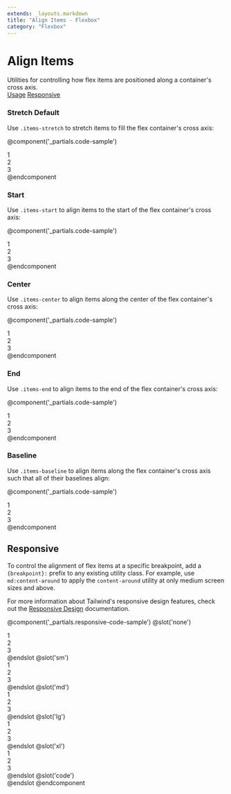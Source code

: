 ```yaml
---
extends: _layouts.markdown
title: "Align Items - Flexbox"
category: "Flexbox"
---
```


# Align Items

<div class="text-xl text-slate-light">
    Utilities for controlling how flex items are positioned along a container's cross axis.
</div>

<div class="subnav">
    <a class="subnav-link" href="#usage">Usage</a>
    <a class="subnav-link" href="#responsive">Responsive</a>
</div>

### Stretch <span class="ml-2 font-semibold text-slate-light text-sm uppercase tracking-wide">Default</span>

Use `.items-stretch` to stretch items to fill the flex container's cross axis:

@component('_partials.code-sample')
<div class="flex items-stretch bg-smoke-light h-24">
    <div class="flex-1 text-slate text-center bg-smoke px-4 py-2 m-2">1</div>
    <div class="flex-1 text-slate text-center bg-smoke px-4 py-2 m-2">2</div>
    <div class="flex-1 text-slate text-center bg-smoke px-4 py-2 m-2">3</div>
</div>
@endcomponent

### Start

Use `.items-start` to align items to the start of the flex container's cross axis:

@component('_partials.code-sample')
<div class="flex items-start bg-smoke-light h-24">
    <div class="flex-1 text-slate text-center bg-smoke px-4 py-2 m-2">1</div>
    <div class="flex-1 text-slate text-center bg-smoke px-4 py-2 m-2">2</div>
    <div class="flex-1 text-slate text-center bg-smoke px-4 py-2 m-2">3</div>
</div>
@endcomponent

### Center

Use `.items-center` to align items along the center of the flex container's cross axis:

@component('_partials.code-sample')
<div class="flex items-center bg-smoke-light h-24">
    <div class="flex-1 text-slate text-center bg-smoke px-4 py-2 m-2">1</div>
    <div class="flex-1 text-slate text-center bg-smoke px-4 py-2 m-2">2</div>
    <div class="flex-1 text-slate text-center bg-smoke px-4 py-2 m-2">3</div>
</div>
@endcomponent

### End

Use `.items-end` to align items to the end of the flex container's cross axis:

@component('_partials.code-sample')
<div class="flex items-end bg-smoke-light h-24">
    <div class="flex-1 text-slate text-center bg-smoke px-4 py-2 m-2">1</div>
    <div class="flex-1 text-slate text-center bg-smoke px-4 py-2 m-2">2</div>
    <div class="flex-1 text-slate text-center bg-smoke px-4 py-2 m-2">3</div>
</div>
@endcomponent


### Baseline

Use `.items-baseline` to align items along the flex container's cross axis such that all of their baselines align:

@component('_partials.code-sample')
<div class="flex items-baseline bg-smoke-light h-24">
    <div class="flex-1 text-slate text-center bg-smoke px-4 py-2 m-2 text-base">1</div>
    <div class="flex-1 text-slate text-center bg-smoke px-4 py-2 m-2 text-2xl">2</div>
    <div class="flex-1 text-slate text-center bg-smoke px-4 py-2 m-2 text-lg">3</div>
</div>
@endcomponent

## Responsive

To control the alignment of flex items at a specific breakpoint, add a `{breakpoint}:` prefix to any existing utility class. For example, use `md:content-around` to apply the `content-around` utility at only medium screen sizes and above.

For more information about Tailwind's responsive design features, check out the [Responsive Design](#) documentation.

@component('_partials.responsive-code-sample')
@slot('none')
<div class="flex items-stretch bg-smoke-light h-24">
    <div class="flex-1 text-slate text-center bg-smoke px-4 py-2 m-2 text-base">1</div>
    <div class="flex-1 text-slate text-center bg-smoke px-4 py-2 m-2 text-2xl">2</div>
    <div class="flex-1 text-slate text-center bg-smoke px-4 py-2 m-2 text-lg">3</div>
</div>
@endslot
@slot('sm')
<div class="flex items-start bg-smoke-light h-24">
    <div class="flex-1 text-slate text-center bg-smoke px-4 py-2 m-2 text-base">1</div>
    <div class="flex-1 text-slate text-center bg-smoke px-4 py-2 m-2 text-2xl">2</div>
    <div class="flex-1 text-slate text-center bg-smoke px-4 py-2 m-2 text-lg">3</div>
</div>
@endslot
@slot('md')
<div class="flex items-center bg-smoke-light h-24">
    <div class="flex-1 text-slate text-center bg-smoke px-4 py-2 m-2 text-base">1</div>
    <div class="flex-1 text-slate text-center bg-smoke px-4 py-2 m-2 text-2xl">2</div>
    <div class="flex-1 text-slate text-center bg-smoke px-4 py-2 m-2 text-lg">3</div>
</div>
@endslot
@slot('lg')
<div class="flex items-end bg-smoke-light h-24">
    <div class="flex-1 text-slate text-center bg-smoke px-4 py-2 m-2 text-base">1</div>
    <div class="flex-1 text-slate text-center bg-smoke px-4 py-2 m-2 text-2xl">2</div>
    <div class="flex-1 text-slate text-center bg-smoke px-4 py-2 m-2 text-lg">3</div>
</div>
@endslot
@slot('xl')
<div class="flex items-baseline bg-smoke-light h-24">
    <div class="flex-1 text-slate text-center bg-smoke px-4 py-2 m-2 text-base">1</div>
    <div class="flex-1 text-slate text-center bg-smoke px-4 py-2 m-2 text-2xl">2</div>
    <div class="flex-1 text-slate text-center bg-smoke px-4 py-2 m-2 text-lg">3</div>
</div>
@endslot
@slot('code')
<div class="none:items-stretch sm:items-start md:items-center lg:items-end xl:items-baseline">
    <!-- ... -->
</div>
@endslot
@endcomponent
